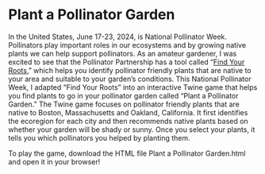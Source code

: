 # Plant a Pollinator Garden

In the United States, June 17-23, 2024, is National Pollinator Week. Pollinators play important roles in our ecosystems and by growing native plants we can help support pollinators. As an amateur gardener, I was excited to see that the Pollinator Partnership has a tool called “[Find Your Roots]([url](https://www.pollinator.org/find-your-roots-tool)),” which helps you identify pollinator friendly plants that are native to your area and suitable to your garden’s conditions. This National Pollinator Week, I adapted “Find Your Roots” into an interactive Twine game that helps you find plants to go in your pollinator garden called “Plant a Pollinator Garden.” The Twine game focuses on pollinator friendly plants that are native to Boston, Massachusetts and Oakland, California. It first identifies the ecoregion for each city and then recommends native plants based on whether your garden will be shady or sunny. Once you select your plants, it tells you which pollinators you helped by planting them. 

To play the game, download the HTML file Plant a Pollinator Garden.html and open it in your browser! 
